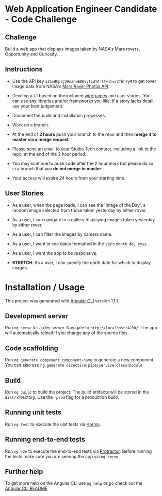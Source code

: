 # Web Application Engineer Candidate - Code Challenge


## Challenge

Build a web app that displays images taken by NASA's Mars rovers, Opportunity and Curiosity.



## Instructions

* Use the API key `aZlmHCp3jD9sanwE8KvytidYArlTvlhwr3fEhYyM` to get rover image data from NASA's [Mars Rover Photos API](https://api.nasa.gov/api.html#MarsPhotos).

* Develop a UI based on the included [wireframes](/wires) and user stories. You can use any libraries and/or frameworks you like. If a story lacks detail, use your best judgement.

* Document the build and installation processes.

* Work on a branch.

* At the end of **2 hours** push your branch to the repo and then **merge it to master via a merge request**.

* Please send an email to your Studio Tech contact, including a link to the repo, at the end of the 2 hour period.

* You may continue to push code after the 2 hour mark but please do so in a branch that you **do not merge to master**.

* Your access will expire 24 hours from your starting time.

## User Stories

* As a user, when the page loads, I can see the 'Image of the Day', a random image selected from those taken yesterday by either rover.

* As a user, I can navigate to a gallery displaying images taken yesterday by either rover.

* As a user, I can filter the images by camera name.

* As a user, I want to see dates formatted in the style `Month dd, yyyy`.

* As a user, I want the app to be responsive.

* **STRETCH**: As a user, I can specify the earth date for which to display images.

# Installation / Usage

This project was generated with [Angular CLI](https://github.com/angular/angular-cli) version 1.1.1.

## Development server

Run `ng serve` for a dev server. Navigate to `http://localhost:4200/`. The app will automatically reload if you change any of the source files.

## Code scaffolding

Run `ng generate component component-name` to generate a new component. You can also use `ng generate directive|pipe|service|class|module`.

## Build

Run `ng build` to build the project. The build artifacts will be stored in the `dist/` directory. Use the `-prod` flag for a production build.

## Running unit tests

Run `ng test` to execute the unit tests via [Karma](https://karma-runner.github.io).

## Running end-to-end tests

Run `ng e2e` to execute the end-to-end tests via [Protractor](http://www.protractortest.org/).
Before running the tests make sure you are serving the app via `ng serve`.

## Further help

To get more help on the Angular CLI use `ng help` or go check out the [Angular CLI README](https://github.com/angular/angular-cli/blob/master/README.md).
